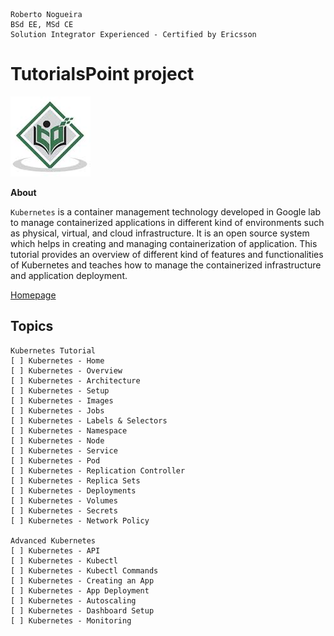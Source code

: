 ```
Roberto Nogueira  
BSd EE, MSd CE
Solution Integrator Experienced - Certified by Ericsson
```
# TutorialsPoint project

![tutorialspoint image](images/tutorialspoint.png)

**About**

`Kubernetes` is a container management technology developed in Google lab to manage containerized applications in different kind of environments such as physical, virtual, and cloud infrastructure. It is an open source system which helps in creating and managing containerization of application. This tutorial provides an overview of different kind of features and functionalities of Kubernetes and teaches how to manage the containerized infrastructure and application deployment.

[Homepage](https://tutorialspoint.com)

## Topics
```
Kubernetes Tutorial
[ ] Kubernetes - Home
[ ] Kubernetes - Overview
[ ] Kubernetes - Architecture
[ ] Kubernetes - Setup
[ ] Kubernetes - Images
[ ] Kubernetes - Jobs
[ ] Kubernetes - Labels & Selectors
[ ] Kubernetes - Namespace
[ ] Kubernetes - Node
[ ] Kubernetes - Service
[ ] Kubernetes - Pod
[ ] Kubernetes - Replication Controller
[ ] Kubernetes - Replica Sets
[ ] Kubernetes - Deployments
[ ] Kubernetes - Volumes
[ ] Kubernetes - Secrets
[ ] Kubernetes - Network Policy

Advanced Kubernetes
[ ] Kubernetes - API
[ ] Kubernetes - Kubectl
[ ] Kubernetes - Kubectl Commands
[ ] Kubernetes - Creating an App
[ ] Kubernetes - App Deployment
[ ] Kubernetes - Autoscaling
[ ] Kubernetes - Dashboard Setup
[ ] Kubernetes - Monitoring
```
